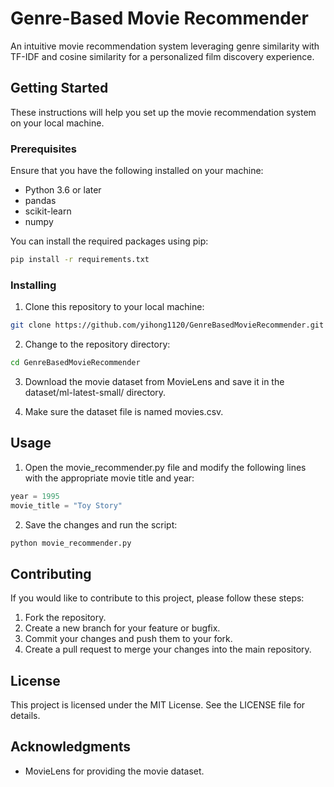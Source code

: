 # Genre-Based Movie Recommender

An intuitive movie recommendation system leveraging genre similarity with TF-IDF and cosine similarity for a personalized film discovery experience.

## Getting Started

These instructions will help you set up the movie recommendation system on your local machine.

### Prerequisites

Ensure that you have the following installed on your machine:

- Python 3.6 or later
- pandas
- scikit-learn
- numpy

You can install the required packages using pip:

```sh
pip install -r requirements.txt
```

### Installing

1. Clone this repository to your local machine:

```sh
git clone https://github.com/yihong1120/GenreBasedMovieRecommender.git
```

2. Change to the repository directory:

```sh
cd GenreBasedMovieRecommender
```

3. Download the movie dataset from MovieLens and save it in the dataset/ml-latest-small/ directory.

4. Make sure the dataset file is named movies.csv.

## Usage

1. Open the movie_recommender.py file and modify the following lines with the appropriate movie title and year:

```python
year = 1995
movie_title = "Toy Story"
```

2. Save the changes and run the script:

```sh
python movie_recommender.py
```

## Contributing

If you would like to contribute to this project, please follow these steps:

1. Fork the repository.
2. Create a new branch for your feature or bugfix.
3. Commit your changes and push them to your fork.
4. Create a pull request to merge your changes into the main repository.

## License

This project is licensed under the MIT License. See the LICENSE file for details.

## Acknowledgments

* MovieLens for providing the movie dataset.
